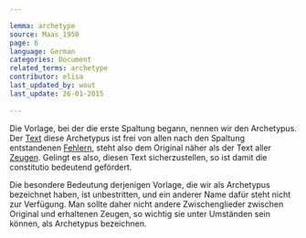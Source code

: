 ```yaml
---

lemma: archetype
source: Maas_1950
page: 6 
language: German
categories: Document
related_terms: archetype
contributor: elisa
last_updated_by: wout
last_update: 26-01-2015
        
---
```


Die Vorlage, bei der die erste Spaltung begann, nennen wir den Archetypus. Der [Text](text.html) diese Archetypus ist frei von allen nach den Spaltung entstandenen [Fehlern](textualFault.html), steht also dem Original näher als der Text aller [Zeugen](witness.html). Gelingt es also, diesen Text sicherzustellen, so ist damit die constitutio bedeutend gefördert.

Die besondere Bedeutung derjenigen Vorlage, die wir als Archetypus bezeichnet haben, ist unbestritten, und ein anderer Name dafür steht nicht zur Verfügung. Man sollte daher nicht andere Zwischenglieder zwischen Original und erhaltenen Zeugen, so wichtig sie unter Umständen sein können, als Archetypus bezeichnen.

